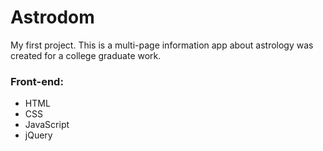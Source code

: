 # Astrodom
My first project. This is a multi-page information app about astrology was created for a college graduate work. 
### Front-end:
- HTML
- CSS
- JavaScript
- jQuery
